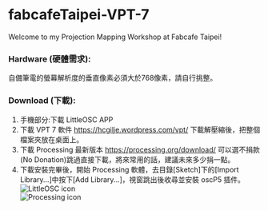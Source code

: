 # fabcafeTaipei-VPT-7
Welcome to my Projection Mapping Workshop at Fabcafe Taipei!

### Hardware (硬體需求):  
自備筆電的螢幕解析度的垂直像素必須大於768像素，請自行挑整。  

### Download (下載):    
1. 手機部分:下載 LittleOSC APP  
2. 下載 VPT 7 軟件 https://hcgilje.wordpress.com/vpt/ 下載解壓縮後，把整個檔案夾放在桌面上。  
3. 下載 Processing 最新版本 https://processing.org/download/ 可以選不捐款(No Donation)跳過直接下載，將來常用的話，建議未來多少捐一點。   
4. 下載安裝完畢後，開始 Processing 軟體，去目錄[Sketch]下的[Import Library...]中按下[Add Library...]，視窗跳出後收尋並安裝 oscP5 插件。  
![LittleOSC icon](https://github.com/ghettokon/fabcafeTaipei-VPT-7/raw/master/media/LittleOSC_icon.jpg)  
![Processing icon](https://processing.org/img/processing3-logo.png)  
